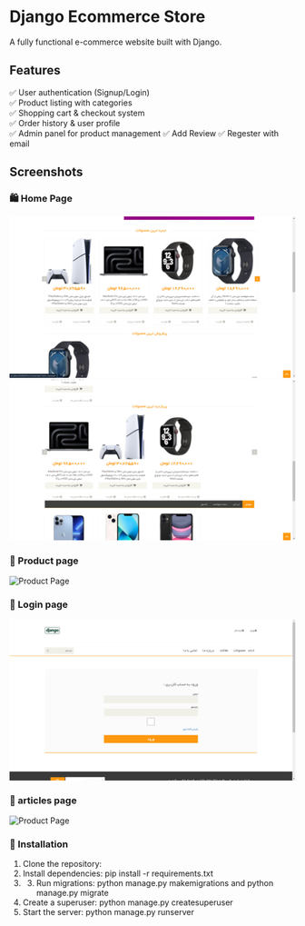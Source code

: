 # Django Ecommerce Store  
A fully functional e-commerce website built with Django.  

## Features  
✅ User authentication (Signup/Login)  
✅ Product listing with categories  
✅ Shopping cart & checkout system  
✅ Order history & user profile  
✅ Admin panel for product management 
✅ Add Review
✅ Regester with email 

## Screenshots  
### 🛍️ Home Page  
![Home Page](screenshots/home-1.jpg) 
![Home Page](screenshots/home-2.jpg)  

### 🛒 Product page
![Product Page](screenshots/product.jpg)  

### 🛒 Login page
![Product Page](screenshots/login.jpg)  

### 🛒 articles page
![Product Page](screenshots/article.jpg)  

### 🔹 Installation  
1. Clone the repository:  
2. Install dependencies:  pip install -r requirements.txt
3. 3. Run migrations:  python manage.py makemigrations and python manage.py migrate
4. Create a superuser:  python manage.py createsuperuser
5. Start the server:  python manage.py runserver

